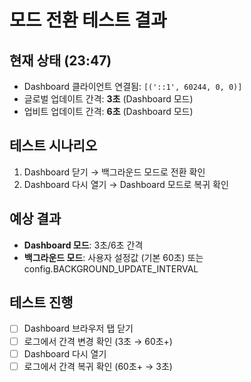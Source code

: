 # 모드 전환 테스트 결과

## 현재 상태 (23:47)
- Dashboard 클라이언트 연결됨: `[('::1', 60244, 0, 0)]`
- 글로벌 업데이트 간격: **3초** (Dashboard 모드)
- 업비트 업데이트 간격: **6초** (Dashboard 모드)

## 테스트 시나리오
1. Dashboard 닫기 → 백그라운드 모드로 전환 확인
2. Dashboard 다시 열기 → Dashboard 모드로 복귀 확인

## 예상 결과
- **Dashboard 모드**: 3초/6초 간격
- **백그라운드 모드**: 사용자 설정값 (기본 60초) 또는 config.BACKGROUND_UPDATE_INTERVAL

## 테스트 진행
- [ ] Dashboard 브라우저 탭 닫기
- [ ] 로그에서 간격 변경 확인 (3초 → 60초+)
- [ ] Dashboard 다시 열기
- [ ] 로그에서 간격 복귀 확인 (60초+ → 3초)
